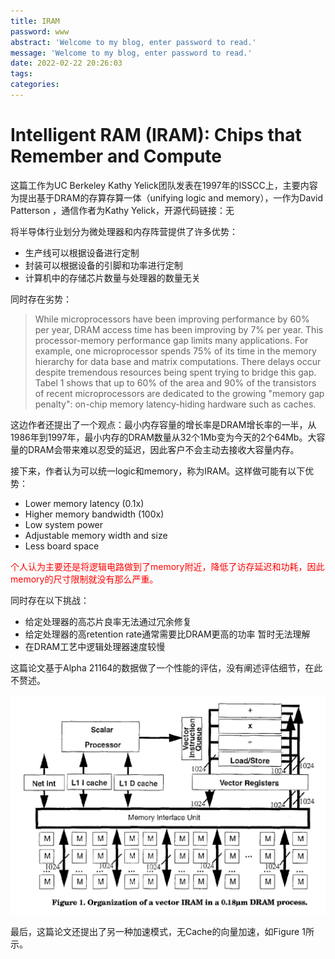 ```yaml
---
title: IRAM
password: www
abstract: 'Welcome to my blog, enter password to read.'
message: 'Welcome to my blog, enter password to read.'
date: 2022-02-22 20:26:03
tags:
categories:
---
```


# Intelligent RAM (IRAM): Chips that Remember and Compute

这篇工作为UC Berkeley Kathy Yelick团队发表在1997年的ISSCC上，主要内容为提出基于DRAM的存算存算一体（unifying logic and memory），一作为David Patterson	，通信作者为Kathy Yelick，开源代码链接：无

将半导体行业划分为微处理器和内存阵营提供了许多优势：

- 生产线可以根据设备进行定制
- 封装可以根据设备的引脚和功率进行定制
- 计算机中的存储芯片数量与处理器的数量无关

同时存在劣势：

> While microprocessors have been improving performance by 60% per year, DRAM access time has been improving by 7% per year. This processor-memory performance gap limits many applications. For example, one microprocessor spends 75% of its time in the memory hierarchy for data base and matrix computations. There delays occur despite tremendous resources being spent trying to bridge this gap. Tabel 1 shows that up to 60% of the area and 90% of the transistors of recent microprocessors are dedicated to the growing "memory gap penalty": on-chip memory latency-hiding hardware such as caches.

这边作者还提出了一个观点：最小内存容量的增长率是DRAM增长率的一半，从1986年到1997年，最小内存的DRAM数量从32个1Mb变为今天的2个64Mb。大容量的DRAM会带来难以忍受的延迟，因此客户不会主动去接收大容量内存。

接下来，作者认为可以统一logic和memory，称为IRAM。这样做可能有以下优势：

- Lower memory latency (0.1x)
- Higher memory bandwidth (100x)
- Low system power
- Adjustable memory width and size
- Less board space

<font color=red>个人认为主要还是将逻辑电路做到了memory附近，降低了访存延迟和功耗，因此memory的尺寸限制就没有那么严重。</font>

同时存在以下挑战：

- 给定处理器的高芯片良率无法通过冗余修复
- 给定处理器的高retention rate通常需要比DRAM更高的功率 <fotn color=red>暂时无法理解</font>
- 在DRAM工艺中逻辑处理器速度较慢

这篇论文基于Alpha 21164的数据做了一个性能的评估，没有阐述评估细节，在此不赘述。

![](./IRAM/2022-02-22-22-02-49.png)

最后，这篇论文还提出了另一种加速模式，无Cache的向量加速，如Figure 1所示。